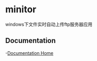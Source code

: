 minitor
====

windows下文件实时自动上传ftp服务器应用

## Documentation
-[Documentation Home](https://github.com/weihualiu/minitor/wiki)
